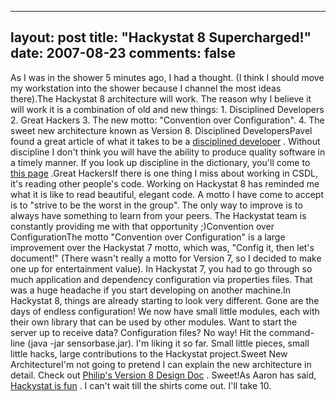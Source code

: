 
---
layout: post
title: "Hackystat 8 Supercharged!"
date: 2007-08-23
comments: false
---


As I was in the shower 5 minutes ago, I had a thought.  (I think I should move my workstation into the shower because I channel the most ideas there).The Hackystat 8 architecture will work.  The reason why I believe it will work it is a combination of old and new things: 1. Disciplined Developers 2. Great Hackers 3. The new motto: "Convention over Configuration". 4. The sweet new architecture known as Version 8.
Disciplined DevelopersPavel found a great article of what it takes to be a [disciplined developer][1] .  Without discipline I don't think you will have the ability to produce quality software in a timely manner.  If you look up discipline in the dictionary, you'll come to [this page][2] .Great HackersIf there is one thing I miss about working in CSDL, it's reading other people's code.  Working on Hackystat 8 has reminded me what it is like to read beautiful, elegant code.  A motto I have come to accept is to "strive to be the worst in the group".  The only way to improve is to always have something to learn from your peers.  The Hackystat team is constantly providing me with that opportunity ;)Convention over ConfigurationThe motto "Convention over Configuration" is a large improvement over the Hackystat 7 motto, which was, "Config it, then let's document!"  (There wasn't really a motto for Version 7, so I decided to make one up for entertainment value).   In Hackystat 7, you had to go through so much application and dependency configuration via properties files.  That was a huge headache if you start developing on another machine.In Hackystat 8, things are already starting to look very different.  Gone are the days of endless configuration!  We now have small little modules, each with their own library that can be used by other modules.  Want to start the server up to receive data?  Configuration files?  No way!  Hit the command-line (java -jar sensorbase.jar).  I'm liking it so far.   Small little pieces, small little hacks, large contributions to the Hackystat project.Sweet New ArchitectureI'm not going to pretend I can explain the new architecture in detail.  Check out [Philip's Version 8 Design Doc][3] .  Sweet!As Aaron has said, [Hackystat is fun][4] . I can't wait till the shirts come out.  I'll take 10.


  [1]: http://www.codinghorror.com/blog/archives/000931.html
  [2]: http://hackystat.org/hackyDevSite/people.do
  [3]: http://code.google.com/p/hackystat/wiki/Version8DesignProposal
  [4]: http://kagawaa.blogspot.com/2007/08/google-issues.html
